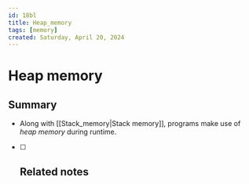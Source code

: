 ```yaml
---
id: 18bl
title: Heap_memory
tags: [memory]
created: Saturday, April 20, 2024
---
```


# Heap memory

## Summary

- Along with [[Stack_memory|Stack memory]], programs make use of _heap memory_
  during runtime.

- [ ] ## Related notes
